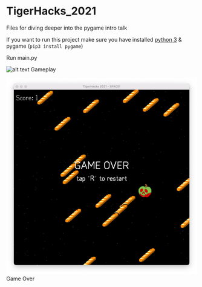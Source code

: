 # TigerHacks_2021

Files for diving deeper into the pygame intro talk

If you want to run this project make sure you have installed [python 3](https://www.python.org/downloads/) & pygame (<code>pip3 install pygame</code>)

Run main.py

![alt text](doc_assets/gameplay.gif "a cat bouncing periodically to catch pixelated watermelon then bananas. Also shown are slimey evil-looking apples interspersed with fruit being captured for points")
Gameplay

![alt text](doc_assets/gameover.png "freeze frame from game with an overlap of large white text in all caps saying game over ")
Game Over